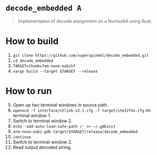 # `decode_embedded A`

> Implementation of decode assignment on a Nucleo64 using Rust.

# How to build

1. `git clone https://github.com/superspindel/decode_embedded.git`
2. `cd decode_embedded`
3. `TARGET=thumbv7em-none-eabihf`
4. `xargo build --target $TARGET --release`

# How to run
5. Open up two terminal windows in source path.
6. `openocd -f interface/stlink-v2-1.cfg -f target/stm32f4x.cfg` on terminal window 1.
7. Switch to terminal window 2.
7. `echo 'add-auto-load-safe-path /' >> ~/.gdbinit`
8. `arm-none-eabi-gdb target/$TARGET/release/decode_embedded`
9. `continue`
10. Switch to terminal window 2.
11. Read output decoded string.
